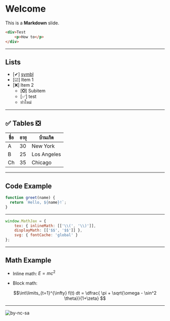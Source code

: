 # Welcome 

This is a **Markdown** slide.
```html
<div>Test
	<p>How to</p>
</div>
```
---

## Lists
- [✔] [symbl](https://symbl.cc/)
- [☑] Item 1
- [❌] Item 2
  - [❎] Subitem
  - [✅] test
  - ทำใหม่
---

## ✅ Tables ❎

| ชื่อ    | อายุ | บ้านเกิด    |
|--------|-----|-----------|
| A      | 30  | New York  |
| B      | 25  | Los Angeles|
| Ch     | 35  | Chicago   |

---

## Code Example

```js
function greet(name) {
  return `Hello, ${name}!`;
}
```
---

```js
window.MathJax = { 
	tex: { inlineMath: [['\\(', '\\)']], 
	displayMath: [['$$', '$$']] }, 
	svg: { fontCache: 'global' } 
}; 
```
---
  
## Math Example

- Inline math: $E = mc^2$

- Block math:  

$$\int\limits_{t=1}^{\infty} f(t) dt = \dfrac{ \pi + \sqrt{\omega - \sin^2 \theta}}{1+\zeta} $$

---

![by-nc-sa](https://mirrors.creativecommons.org/presskit/buttons/88x31/png/by-nc-sa.png)
